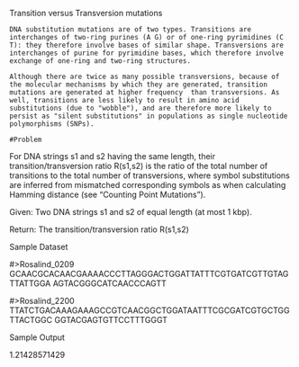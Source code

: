 
Transition versus Transversion mutations

    DNA substitution mutations are of two types. Transitions are interchanges of two-ring purines (A G) or of one-ring pyrimidines (C T): they therefore involve bases of similar shape. Transversions are interchanges of purine for pyrimidine bases, which therefore involve exchange of one-ring and two-ring structures.

    Although there are twice as many possible transversions, because of the molecular mechanisms by which they are generated, transition mutations are generated at higher frequency  than transversions. As well, transitions are less likely to result in amino acid substitutions (due to "wobble"), and are therefore more likely to persist as "silent substitutions" in populations as single nucleotide polymorphisms (SNPs).
    
    #Problem

For DNA strings s1 and s2 having the same length, their transition/transversion ratio R(s1,s2) is the ratio of the total number of transitions to the total number of transversions, where symbol substitutions are inferred from mismatched corresponding symbols as when calculating Hamming distance (see “Counting Point Mutations”).

Given: Two DNA strings s1 and s2 of equal length (at most 1 kbp).

Return: The transition/transversion ratio R(s1,s2)

Sample Dataset

#>Rosalind_0209
GCAACGCACAACGAAAACCCTTAGGGACTGGATTATTTCGTGATCGTTGTAGTTATTGGA
AGTACGGGCATCAACCCAGTT

#>Rosalind_2200
TTATCTGACAAAGAAAGCCGTCAACGGCTGGATAATTTCGCGATCGTGCTGGTTACTGGC
GGTACGAGTGTTCCTTTGGGT

Sample Output

1.21428571429
